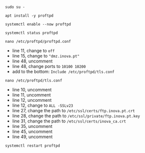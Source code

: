 ```
sudo su -
```
```
apt install -y proftpd
```
```
systemctl enable --now proftpd
```
```
systemctl status proftpd
```
```
nano /etc/proftpd/proftpd.conf
```
* line 11, change to `off`
* line 15, change to `"dmz.inova.pt"`
* line 48, uncomment
* line 48, change ports to `10100 10200`
* add to the bottom: `Include /etc/proftpd/tls.conf`
```
nano /etc/proftpd/tls.conf
```
* line 10, uncomment
* line 11, uncomment
* line 12, uncomment
* line 12, change to `ALL -SSLv23`
* line 27, change the path to `/etc/ssl/certs/ftp.inova.pt.crt`
* line 28, change the path to `/etc/ssl/private/ftp.inova.pt.key`
* line 31, change the path to `/etc/ssl/certs/inova_ca.crt`
* line 35, uncomment
* line 45, uncomment
* line 49, uncomment
```
systemctl restart proftpd
```
